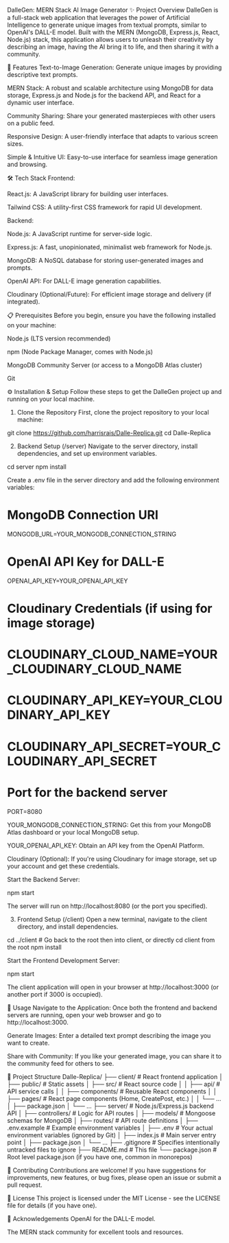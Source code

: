 DalleGen: MERN Stack AI Image Generator
✨ Project Overview
DalleGen is a full-stack web application that leverages the power of Artificial Intelligence to generate unique images from textual prompts, similar to OpenAI's DALL-E model. Built with the MERN (MongoDB, Express.js, React, Node.js) stack, this application allows users to unleash their creativity by describing an image, having the AI bring it to life, and then sharing it with a community.

🚀 Features
Text-to-Image Generation: Generate unique images by providing descriptive text prompts.

MERN Stack: A robust and scalable architecture using MongoDB for data storage, Express.js and Node.js for the backend API, and React for a dynamic user interface.

Community Sharing: Share your generated masterpieces with other users on a public feed.

Responsive Design: A user-friendly interface that adapts to various screen sizes.

Simple & Intuitive UI: Easy-to-use interface for seamless image generation and browsing.

🛠️ Tech Stack
Frontend:

React.js: A JavaScript library for building user interfaces.

Tailwind CSS: A utility-first CSS framework for rapid UI development.

Backend:

Node.js: A JavaScript runtime for server-side logic.

Express.js: A fast, unopinionated, minimalist web framework for Node.js.

MongoDB: A NoSQL database for storing user-generated images and prompts.

OpenAI API: For DALL-E image generation capabilities.

Cloudinary (Optional/Future): For efficient image storage and delivery (if integrated).

📋 Prerequisites
Before you begin, ensure you have the following installed on your machine:

Node.js (LTS version recommended)

npm (Node Package Manager, comes with Node.js)

MongoDB Community Server (or access to a MongoDB Atlas cluster)

Git

⚙️ Installation & Setup
Follow these steps to get the DalleGen project up and running on your local machine.

1. Clone the Repository
First, clone the project repository to your local machine:

git clone https://github.com/harrisrais/Dalle-Replica.git
cd Dalle-Replica

2. Backend Setup (/server)
Navigate to the server directory, install dependencies, and set up environment variables.

cd server
npm install

Create a .env file in the server directory and add the following environment variables:

# MongoDB Connection URI
MONGODB_URL=YOUR_MONGODB_CONNECTION_STRING

# OpenAI API Key for DALL-E
OPENAI_API_KEY=YOUR_OPENAI_API_KEY

# Cloudinary Credentials (if using for image storage)
# CLOUDINARY_CLOUD_NAME=YOUR_CLOUDINARY_CLOUD_NAME
# CLOUDINARY_API_KEY=YOUR_CLOUDINARY_API_KEY
# CLOUDINARY_API_SECRET=YOUR_CLOUDINARY_API_SECRET

# Port for the backend server
PORT=8080

YOUR_MONGODB_CONNECTION_STRING: Get this from your MongoDB Atlas dashboard or your local MongoDB setup.

YOUR_OPENAI_API_KEY: Obtain an API key from the OpenAI Platform.

Cloudinary (Optional): If you're using Cloudinary for image storage, set up your account and get these credentials.

Start the Backend Server:

npm start

The server will run on http://localhost:8080 (or the port you specified).

3. Frontend Setup (/client)
Open a new terminal, navigate to the client directory, and install dependencies.

cd ../client # Go back to the root then into client, or directly cd client from the root
npm install

Start the Frontend Development Server:

npm start

The client application will open in your browser at http://localhost:3000 (or another port if 3000 is occupied).

🚀 Usage
Navigate to the Application: Once both the frontend and backend servers are running, open your web browser and go to http://localhost:3000.

Generate Images: Enter a detailed text prompt describing the image you want to create.

Share with Community: If you like your generated image, you can share it to the community feed for others to see.

📁 Project Structure
Dalle-Replica/
├── client/                 # React frontend application
│   ├── public/             # Static assets
│   ├── src/                # React source code
│   │   ├── api/            # API service calls
│   │   ├── components/     # Reusable React components
│   │   ├── pages/          # React page components (Home, CreatePost, etc.)
│   │   └── ...
│   ├── package.json
│   └── ...
├── server/                 # Node.js/Express.js backend API
│   ├── controllers/        # Logic for API routes
│   ├── models/             # Mongoose schemas for MongoDB
│   ├── routes/             # API route definitions
│   ├── .env.example        # Example environment variables
│   ├── .env                # Your actual environment variables (ignored by Git)
│   ├── index.js            # Main server entry point
│   ├── package.json
│   └── ...
├── .gitignore              # Specifies intentionally untracked files to ignore
├── README.md               # This file
└── package.json            # Root level package.json (if you have one, common in monorepos)

👋 Contributing
Contributions are welcome! If you have suggestions for improvements, new features, or bug fixes, please open an issue or submit a pull request.

📄 License
This project is licensed under the MIT License - see the LICENSE file for details (if you have one).

🙏 Acknowledgements
OpenAI for the DALL-E model.

The MERN stack community for excellent tools and resources.
